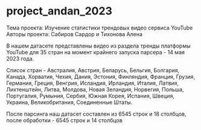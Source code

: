 # project_andan_2023
Тема проекта: Изучение статистики трендовых видео сервиса YouTube
Авторы проекта: Сабиров Сардор и Тихонова Алена


В нашем датасете представлены видео из раздела тренды платформы YouTube для 35 стран на момент крайнего запуска парсера - 14 мая 2023 года.

Список стран - Австралия, Австрия, Беларусь, Бельгия, Болгария, Канада, Хорватия, Чехия, Дания, Эстония, Финляндия, Франция, Грузия, Германия, Греция, Венгрия, Исландия, Ирландия, Италия, Латвия, Лихтенштейн, Литва, Молдова, Новая Зеландия, Норвегия, Польша, Португалия, Румыния, Сербия, Южная Корея, Испания, Швеция, Украина, Великобритания, Соединенные Штаты.

После парсинга наш датасет составлен из 6545 строк и 18 столбцов, после обработки - 6545 строк и 14 столбцов
